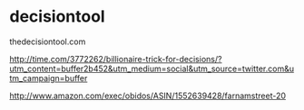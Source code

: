 # decisiontool
thedecisiontool.com

http://time.com/3772262/billionaire-trick-for-decisions/?utm_content=buffer2b452&utm_medium=social&utm_source=twitter.com&utm_campaign=buffer


http://www.amazon.com/exec/obidos/ASIN/1552639428/farnamstreet-20
